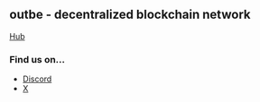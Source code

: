 ## outbe - decentralized blockchain network

[Hub](https://www.outbe.com/)

### Find us on...

- [Discord](https://discord.gg/rkM2eauE)
- [X](https://x.com/outbe_com)

